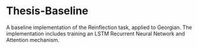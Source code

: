 # Thesis-Baseline

A baseline implementation of the Reinflection task, applied to Georgian. The implementation includes training an LSTM Recurrent Neural Network and Attention mechanism.

